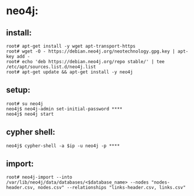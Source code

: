 # neo4j:
## install:

	root# apt-get install -y wget apt-transport-https
	root# wget -O - https://debian.neo4j.org/neotechnology.gpg.key | apt-key add -
	root# echo 'deb https://debian.neo4j.org/repo stable/' | tee /etc/apt/sources.list.d/neo4j.list
	root# apt-get update && apt-get install -y neo4j

## setup:

	root# su neo4j
	neo4j$ neo4j-admin set-initial-password ****
	neo4j$ neo4j start

## cypher shell:

	neo4j$ cypher-shell -a $ip -u neo4j -p ****

## import:

	root# neo4j-import --into /var/lib/neo4j/data/databases/<$database_name> --nodes "nodes-header.csv, nodes.csv" --relationships "links-header.csv, links.csv"
